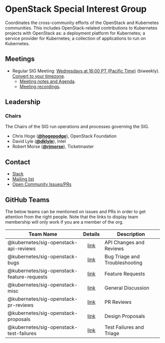 <!---
This is an autogenerated file!

Please do not edit this file directly, but instead make changes to the
sigs.yaml file in the project root.

To understand how this file is generated, see https://git.k8s.io/community/generator/README.md
--->
# OpenStack Special Interest Group

Coordinates the cross-community efforts of the OpenStack and Kubernetes communities. This includes OpenStack-related contributions to Kubernetes projects with OpenStack as: a deployment platform for Kubernetes; a service provider for Kubernetes; a collection of applications to run on Kubernetes.

## Meetings
* Regular SIG Meeting: [Wednesdays at 16:00 PT (Pacific Time)](https://docs.google.com/document/d/1FQx0BPlkkl1Bn0c9ocVBxYIKojpmrS1CFP5h0DI68AE/edit) (biweekly). [Convert to your timezone](http://www.thetimezoneconverter.com/?t=16:00&tz=PT%20%28Pacific%20Time%29).
  * [Meeting notes and Agenda](https://docs.google.com/document/d/1iAQ3LSF_Ky6uZdFtEZPD_8i6HXeFxIeW4XtGcUJtPyU/edit?usp=sharing_eixpa_nl&ts=588b986f).
  * [Meeting recordings](https://www.youtube.com/watch?v=iCfUx7ilh0E&list=PL69nYSiGNLP20iTSChQ_i2QQmTBl3M7ax).

## Leadership

### Chairs
The Chairs of the SIG run operations and processes governing the SIG.

* Chris Hoge (**[@hogepodge](https://github.com/hogepodge)**), OpenStack Foundation
* David Lyle (**[@dklyle](https://github.com/dklyle)**), Intel
* Robert Morse (**[@rjmorse](https://github.com/rjmorse)**), Ticketmaster

## Contact
* [Slack](https://kubernetes.slack.com/messages/sig-openstack)
* [Mailing list](https://groups.google.com/forum/#!forum/kubernetes-sig-openstack)
* [Open Community Issues/PRs](https://github.com/kubernetes/community/labels/sig%2Fopenstack)

## GitHub Teams

The below teams can be mentioned on issues and PRs in order to get attention from the right people.
Note that the links to display team membership will only work if you are a member of the org.

| Team Name | Details | Description |
| --------- |:-------:| ----------- |
| @kubernetes/sig-openstack-api-reviews | [link](https://github.com/orgs/kubernetes/teams/sig-openstack-api-reviews) | API Changes and Reviews |
| @kubernetes/sig-openstack-bugs | [link](https://github.com/orgs/kubernetes/teams/sig-openstack-bugs) | Bug Triage and Troubleshooting |
| @kubernetes/sig-openstack-feature-requests | [link](https://github.com/orgs/kubernetes/teams/sig-openstack-feature-requests) | Feature Requests |
| @kubernetes/sig-openstack-misc | [link](https://github.com/orgs/kubernetes/teams/sig-openstack-misc) | General Discussion |
| @kubernetes/sig-openstack-pr-reviews | [link](https://github.com/orgs/kubernetes/teams/sig-openstack-pr-reviews) | PR Reviews |
| @kubernetes/sig-openstack-proposals | [link](https://github.com/orgs/kubernetes/teams/sig-openstack-proposals) | Design Proposals |
| @kubernetes/sig-openstack-test-failures | [link](https://github.com/orgs/kubernetes/teams/sig-openstack-test-failures) | Test Failures and Triage |

<!-- BEGIN CUSTOM CONTENT -->

<!-- END CUSTOM CONTENT -->
